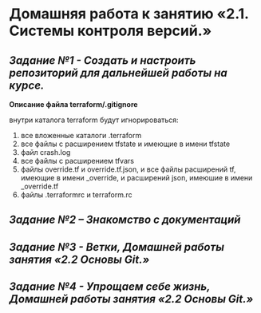 # **Домашняя работа к занятию «2.1. Системы контроля версий.»**

## _Задание №1 - Создать и настроить репозиторий для дальнейшей работы на курсе._

**Описание файла terraform/.gitignore**

внутри каталога terraform будут игнорироваться:
1. все вложенные каталоги .terraform
2. все файлы с расширением tfstate и имеющие в имени tfstate
3. файл crash.log
4. все файлы с расширением tfvars
5. файлы override.tf и override.tf.json, и все файлы расширений tf, имеющие в имени _override, и расширений json, имеюшие в имени _override.tf
6. файлы .terraformrc и terraform.rc 

## _Задание №2 – Знакомство с документаций_

## _Задание №3 - Ветки, Домашней работы занятия «2.2 Основы Git.»_

## _Задание №4 - Упрощаем себе жизнь, Домашней работы занятия «2.2 Основы Git.»_
